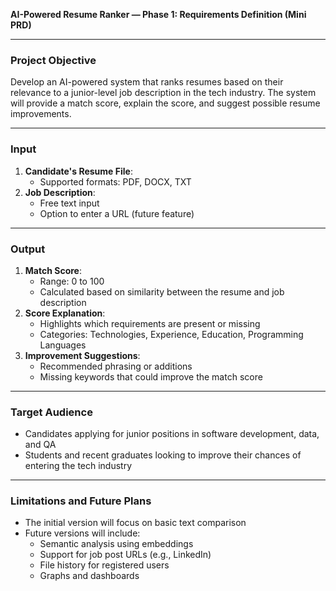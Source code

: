 **AI-Powered Resume Ranker — Phase 1: Requirements Definition (Mini PRD)**

---

### Project Objective

Develop an AI-powered system that ranks resumes based on their relevance to a junior-level job description in the tech industry. The system will provide a match score, explain the score, and suggest possible resume improvements.

---

### Input

1. **Candidate's Resume File**:
   - Supported formats: PDF, DOCX, TXT
2. **Job Description**:
   - Free text input
   - Option to enter a URL (future feature)

---

### Output

1. **Match Score**:
   - Range: 0 to 100
   - Calculated based on similarity between the resume and job description
2. **Score Explanation**:
   - Highlights which requirements are present or missing
   - Categories: Technologies, Experience, Education, Programming Languages
3. **Improvement Suggestions**:
   - Recommended phrasing or additions
   - Missing keywords that could improve the match score

---

### Target Audience

- Candidates applying for junior positions in software development, data, and QA
- Students and recent graduates looking to improve their chances of entering the tech industry

---

### Limitations and Future Plans

- The initial version will focus on basic text comparison
- Future versions will include:
  - Semantic analysis using embeddings
  - Support for job post URLs (e.g., LinkedIn)
  - File history for registered users
  - Graphs and dashboards